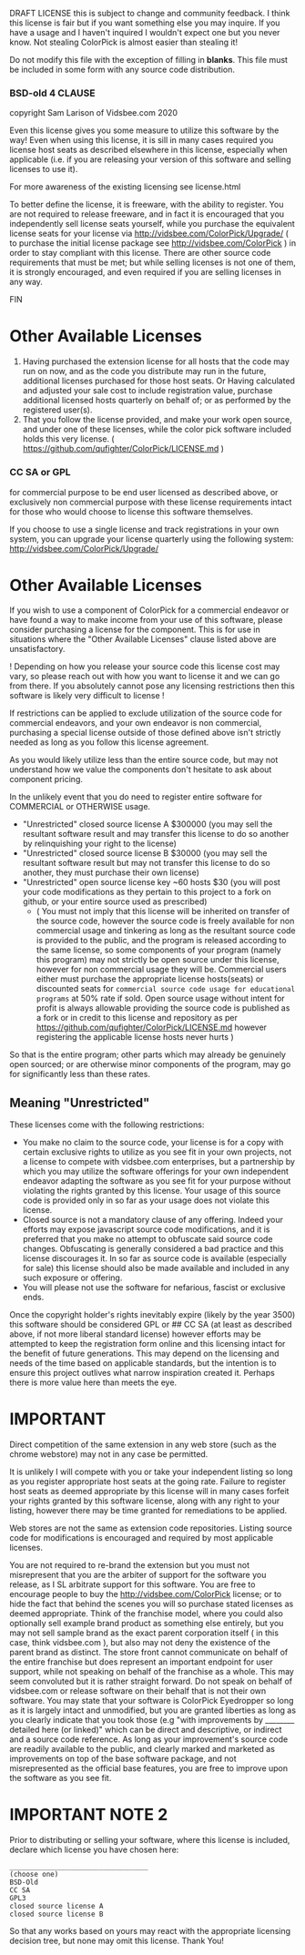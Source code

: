 DRAFT LICENSE this is subject to change and community feedback.  I think this license is fair but if you want something else you may inquire.  If you have a usage and I haven't inquired I wouldn't expect one but you never know.  Not stealing ColorPick is almost easier than stealing it!

Do not modify this file with the exception of filling in __blanks__.  This file must be included in some form with any source code distribution.

### BSD-old 4 CLAUSE

copyright Sam Larison of Vidsbee.com 2020

Even this license gives you some measure to utilize this software by the way!  Even when using this license, it is sill in many cases required you license host seats as described elsewhere in this license, especially when applicable (i.e. if you are releasing your version of this software and selling licenses to use it).

For more awareness of the existing licensing see license.html

To better define the license, it is freeware, with the ability to register.  You are not required to release freeware, and in fact it is encouraged that you independently sell license seats yourself, while you purchase the equivalent license seats for your license via http://vidsbee.com/ColorPick/Upgrade/ ( to purchase the initial license package see http://vidsbee.com/ColorPick ) in order to stay compliant with this license.  There are other source code requirements that must be met; but while selling licenses is not one of them, it is strongly encouraged, and even required if you are selling licenses in any way.

FIN

# Other Available Licenses

1) Having purchased the extension license for all hosts that the code may run on now, and as the code you distribute may run in the future, additional licenses purchased for those host seats.
   Or Having calculated and adjusted your sale cost to include registration value, purchase additional licensed hosts quarterly on behalf of; or as performed by the registered user(s).
2) That you follow the license provided, and make your work open source, and under one of these licenses, while the color pick software included holds this very license. ( https://github.com/qufighter/ColorPick/LICENSE.md )

### CC SA or GPL
for commercial purpose to be end user licensed as described above, 
or exclusively non commercial purpose with these license requirements intact for those who would choose to license this software themselves.

If you choose to use a single license and track registrations in your own system, you can upgrade your license quarterly using the following system:
	http://vidsbee.com/ColorPick/Upgrade/

# Other Available Licenses

If you wish to use a component of ColorPick for a commercial endeavor or have found a way to make income from your use of this software, please consider
purchasing a license for the component.  This is for use in situations where the "Other Available Licenses" clause listed above are unsatisfactory.

! Depending on how you release your source code this license cost may vary, so please reach out with how you want to license it and we can go from there.  If you absolutely cannot pose any licensing restrictions then this software is likely very difficult to license !

If restrictions can be applied to exclude utilization of the source code for commercial endeavors, and your own endeavor is non commercial, purchasing a special license outside of those defined above isn't strictly needed as long as you follow this license agreement.

As you would likely utilize less than the entire source code, but may not understand how we value the components don't hesitate to ask about component pricing.

In the unlikely event that you do need to register entire software for COMMERCIAL or OTHERWISE usage.

 - "Unrestricted" closed source license A $300000 (you may sell the resultant software result and may transfer this license to do so another by relinquishing your right to the license)
 - "Unrestricted" closed source license B $30000 (you may sell the resultant software result but may not transfer this license to do so another, they must purchase their own license)
 - "Unrestricted" open source license key ~60 hosts $30 (you will post your code modifications as they pertain to this project to a fork on github, or your entire source used as prescribed) 
   - ( You must not imply that this license will be inherited on transfer of the source code, however the source code is freely available for non commercial usage and tinkering as long as the resultant source code is provided to the public, and the program is released according to the same license, so some components of your program (namely this program) may not strictly be open source under this license, however for non commercial usage they will be.  Commercial users either must purchase the appropriate license hosts(seats) or discounted seats for `commercial source code usage for educational programs` at 50% rate if sold.  Open source usage without intent for profit is always allowable providing the source code is published as a fork or in credit to this license and repository as per https://github.com/qufighter/ColorPick/LICENSE.md however registering the applicable license hosts never hurts )

So that is the entire program; other parts which may already be genuinely open sourced; or are otherwise minor components of the program, may go for significantly less than these rates.

## Meaning "Unrestricted"

These licenses come with the following restrictions:
  - You make no claim to the source code, your license is for a copy with certain exclusive rights to utilize as you see fit in your own projects, not a license to compete with vidsbee.com enterprises, but a partnership by which you may utilize the software offerings for your own independent endeavor adapting the software as you see fit for your purpose without violating the rights granted by this license. Your usage of this source code is provided only in so far as your usage does not violate this license.
  - Closed source is not a mandatory clause of any offering.  Indeed your efforts may expose javascript source code modifications, and it is preferred that you make no attempt to obfuscate said source code changes.  Obfuscating is generally considered a bad practice and this license discourages it.  In so far as source code is available (especially for sale) this license should also be made available and included in any such exposure or offering.
  - You will please not use the software for nefarious, fascist or exclusive ends.





Once the copyright holder's rights inevitably expire (likely by the year 3500) this software should be considered GPL or ## CC SA (at least as described above, if not more liberal standard license) however efforts may be attempted to keep the registration form online and this licensing intact for the benefit of future generations.  This may depend on the licensing and needs of the time based on applicable standards, but the intention is to ensure this project outlives what narrow inspiration created it.  Perhaps there is more value here than meets the eye.






# IMPORTANT

Direct competition of the same extension in any web store (such as the chrome webstore) may not in any case be permitted.

It is unlikely I will compete with you or take your independent listing so long as you register appropriate host seats at the going rate.  Failure to register host seats as deemed appropriate by this license will in many cases forfeit your rights granted by this software license, along with any right to your listing, however there may be time granted for remediations to be applied.

Web stores are not the same as extension code repositories.  Listing source code for modifications is encouraged and required by most applicable licenses.

You are not required to re-brand the extension but you must not misrepresent that you are the arbiter of support for the software you release, as I SL arbitrate support for this software.  You are free to encourage people to buy the http://vidsbee.com/ColorPick license; or to hide the fact that behind the scenes you will so purchase stated licenses as deemed appropriate.  Think of the franchise model, where you could also optionally sell example brand product as something else entirely, but you may not sell sample brand as the exact parent corporation itself ( in this case, think vidsbee.com ), but also may not deny the existence of the parent brand as distinct. The store front cannot communicate on behalf of the entire franchise but does represent an important endpoint for user support, while not speaking on behalf of the franchise as a whole.  This may seem convoluted but it is rather straight forward.  Do not speak on behalf of vidsbee.com or release software on their behalf that is not their own software.  You may state that your software is ColorPick Eyedropper so long as it is largely intact and unmodified, but you are granted liberties as long as you clearly indicate that you took those (e.g "with improvements by ________ detailed here (or linked)" which can be direct and descriptive, or indirect and a source code reference.  As long as your improvement's source code are readily available to the public, and clearly marked and marketed as improvements on top of the base software package, and not misrepresented as the official base features, you are free to improve upon the software as you see fit.

# IMPORTANT NOTE 2

Prior to distributing or selling your software, where this license is included, declare which license you have chosen here:


	__________________________________
	(choose one)
	BSD-Old
	CC SA
	GPL3
	closed source license A
	closed source license B


So that any works based on yours may react with the appropriate licensing decision tree, but none may omit this license.  Thank You!
